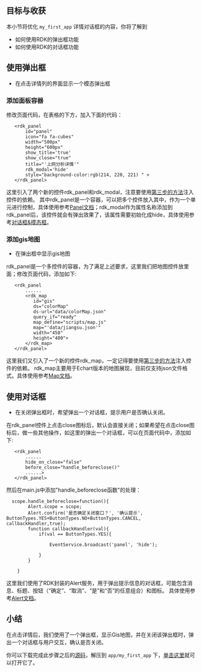 ## 目标与收获

本小节将优化 `my_first_app` 详情对话框的内容，你将了解到

- 如何使用RDK的弹出框功能
- 如何使用RDK的对话框功能


## 使用弹出框
- 在点击详情列的界面显示一个模态弹出框

### 添加面板容器
修改页面代码，在表格的下方，加入下面的代码：
~~~
   <rdk_panel 
       id="panel"  
       icon="fa fa-cubes" 
       width="500px" 
       height="600px" 
       show_title='true' 
       show_close="true" 
       title="'上网分析详情'" 
       rdk_modal='hide' 
       style="background-color:rgb(214, 220, 221) " >
   </rdk_panel>
~~~
这里引入了两个新的控件rdk_panel和rdk_modal，注意要使用[第三步的方法](03_use_first_control.html#dep-inject)注入控件的依赖。
其中rdk_panel是一个容器，可以把多个控件放入其中，作为一个单元进行控制，具体使用参考[Panel文档](/rdk_client/doc/containers/panel/index.html)；rdk_modal作为属性名称添加到rdk_panel后，该控件就会有弹出效果了，该属性需要初始化成hide，具体使用参考[对话框&摸态框](/rdk_client/doc/common/modal/index.html)。

### 添加gis地图
- 在弹出框中显示gis地图

rdk_panel是一个多控件的容器，为了满足上述要求，这里我们把地图控件放里面；修改页面代码，添加如下:
~~~
   <rdk_panel 
       ......
       <rdk_map 
          id="gis"  
          ds="colorMap"  
          ds-url="data/colorMap.json"  
          query_if="ready" 
          map_define="scripts/map.js" 
          map="'data/jiangsu.json'" 
          width="450" 
          height="400">
       </rdk_map>
   </rdk_panel>
~~~
这里我们又引入了一个新的控件rdk_map，一定记得要使用[第三步的方法](03_use_first_control.html#dep-inject)注入控件的依赖。
rdk_map主要用于Echart版本的地图展现，目前仅支持json文件格式。具体使用参考[Map文档](/rdk_client/doc/controls/map/index.html)。


## 使用对话框
- 在关闭弹出框时，希望弹出一个对话框，提示用户是否确认关闭。

在rdk_panel控件上点击close图标后，默认会直接关闭；如果希望在点击close图标后，做一些其他操作，如这里的弹出一个对话框，可以在页面代码中，添加如下:
~~~
   <rdk_panel 
       ...... 
       hide_on_close="false" 
       before_close="handle_beforeclose()"
       ......>
   </rdk_panel>
~~~

然后在main.js中添加"handle_beforeclose函数"的处理：
~~~
  scope.handle_beforeclose=function(){
		Alert.scope = scope;
		Alert.confirm('是否确定关闭窗口？', '确认提示', ButtonTypes.YES+ButtonTypes.NO+ButtonTypes.CANCEL, callbackHandler,true);
        function callbackHandler(val){
	        if(val == ButtonTypes.YES){
	               
	        	EventService.broadcast('panel', 'hide'); 
	                
	        }     
        }
        	    
	}
~~~
这里我们使用了RDK封装的Alert服务，用于弹出提示信息的对话框，可能包含消息、标题、按钮（“确定”、“取消”、“是”和“否”的任意组合）和图标。
具体使用参考[Alert文档](/rdk_client/doc/common/alert/index.html)。


## 小结
在点击详情后，我们使用了一个弹出框，显示Gis地图，并在关闭该弹出框时，弹出一个对话框与用户交互，确认是否关闭。

你可以下载完成此步骤之后的[源码](09_detail_dialog.zip)，解压到 `app/my_first_app` 下，[单击这里](/rdk_server/app/my_first_app/web/index.html)就可以打开它了。


<div title="第8步 优化详情对话框 - RDK应用开发最佳实践" id="__hidden__">
<script src="../utils/misc.js"></script>
</div>